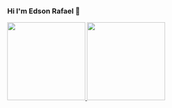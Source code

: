 ### Hi I'm Edson Rafael 👋
<div>
  <a href="https://github.com/edsonrafael2">
  <img height="180cm" src="https://github-readme-stats.vercel.app/api?username=edsonrafael2&show_icons=true&theme=tokyonight&include_all_commits=true&count_private=true"/>
  <img height="180cm" src="https://github-readme-stats.vercel.app/api/top-langs/?username=edsonrafael2&layout=compact&langs_count=16&theme=tokyonight"/>
</div>

<!--
**edsonrafael2/edsonrafael2** is a ✨ _special_ ✨ repository because its `README.md` (this file) appears on your GitHub profile.

Here are some ideas to get you started:

- 🔭 I’m currently working on ...
- 🌱 I’m currently learning ...
- 👯 I’m looking to collaborate on ...
- 🤔 I’m looking for help with ...
- 💬 Ask me about ...
- 📫 How to reach me: ...
- 😄 Pronouns: ...
- ⚡ Fun fact: ...
-->
